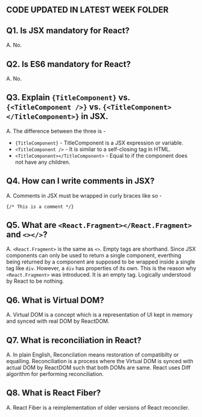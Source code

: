 ## CODE UPDATED IN LATEST WEEK FOLDER

## Q1. Is JSX mandatory for React?
A. No.

## Q2. Is ES6 mandatory for React?
A. No.

## Q3. Explain `{TitleComponent}` vs. `{<TitleComponent />}` vs. `{<TitleComponent></TitleComponent>}` in JSX.
A. The difference between the three is -
* `{TitleComponent}` - TitleComponent is a JSX expression or variable.
* `<TitleComponent />` - It is similar to a self-closing tag in HTML.
* `<TitleComponent></TitleComponent>` - Equal to </TitleComponent> if the component does not have any children.

## Q4. How can I write comments in JSX?
A. Comments in JSX must be wrapped in curly braces like so -

`{/* This is a comment */}`

## Q5. What are `<React.Fragment></React.Fragment>` and `<></>`?
A. `<React.Fragment>` is the same as `<>`. Empty tags are shorthand. Since JSX components can only be used to return a single component, everthing being returned by a component are supposed to be wrapped inside a single tag like `div`. However, a `div` has properties of its own. This is the reason why `<React.Fragment>` was introduced. It is an empty tag. Logically understood by React to be nothing.

## Q6. What is Virtual DOM?
A. Virtual DOM is a concept which is a representation of UI kept in memory and synced with real DOM by ReactDOM.

## Q7. What is reconciliation in React?
A. In plain English, Reconcilation means restoration of compatibilty or equalling. Reconciliation is a process where the Virtual DOM is synced with actual DOM by ReactDOM such that both DOMs are same. React uses Diff algorithm for performing reconciliation.

## Q8. What is React Fiber?
A. React Fiber is a reimplementation of older versions of React reconciler.